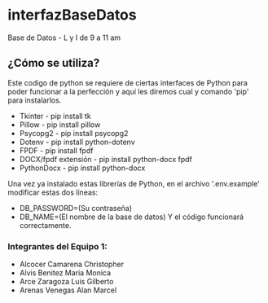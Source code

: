 # interfazBaseDatos
Base de Datos - L y I de 9 a 11 am

## ¿Cómo se utiliza?

Este codigo de python se requiere de ciertas interfaces de Python para poder funcionar a la perfección y aquí les diremos cual y comando 'pip' para instalarlos.

- Tkinter - pip install tk
- Pillow - pip install pillow
- Psycopg2 - pip install psycopg2
- Dotenv - pip install python-dotenv
- FPDF - pip install fpdf
- DOCX/fpdf extensión - pip install python-docx fpdf
- PythonDocx - pip install python-docx

Una vez ya instalado estas librerías de Python, en el archivo '.env.example' modificar estas dos líneas:
- DB_PASSWORD=(Su contraseña)
- DB_NAME=(El nombre de la base de datos)
Y el código funcionará correctamente.

### Integrantes del Equipo 1:

- Alcocer Camarena Christopher
- Alvis Benitez Maria Monica
- Arce Zaragoza Luis Gilberto
- Arenas Venegas Alan Marcel

